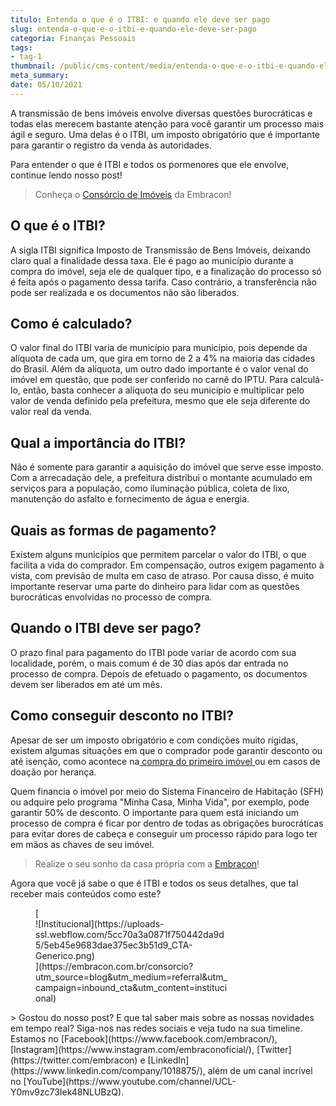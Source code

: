 ```yaml
---
titulo: Entenda o que é o ITBI: e quando ele deve ser pago
slug: entenda-o-que-e-o-itbi-e-quando-ele-deve-ser-pago
categoria: Finanças Pessoais
tags:
- tag-1
thumbnail: /public/cms-content/media/entenda-o-que-e-o-itbi-e-quando-ele-deve-ser-pago.jpg
meta_summary: 
date: 05/10/2021
---
```

A transmissão de bens imóveis envolve diversas questões burocráticas e todas elas merecem bastante atenção para você garantir um processo mais ágil e seguro. Uma delas é o ITBI, um imposto obrigatório que é importante para garantir o registro da venda às autoridades.

Para entender o que é ITBI e todos os pormenores que ele envolve, continue lendo nosso post!

> Conheça o [Consórcio de Imóveis](https://www.embracon.com.br/consorcio-de-imoveis) da Embracon!

O que é o ITBI?
---------------

A sigla ITBI significa Imposto de Transmissão de Bens Imóveis, deixando claro qual a finalidade dessa taxa. Ele é pago ao município durante a compra do imóvel, seja ele de qualquer tipo, e a finalização do processo só é feita após o pagamento dessa tarifa. Caso contrário, a transferência não pode ser realizada e os documentos não são liberados.

Como é calculado? 
------------------

O valor final do ITBI varia de município para município, pois depende da alíquota de cada um, que gira em torno de 2 a 4% na maioria das cidades do Brasil. Além da alíquota, um outro dado importante é o valor venal do imóvel em questão, que pode ser conferido no carnê do IPTU. Para calculá-lo, então, basta conhecer a alíquota do seu município e multiplicar pelo valor de venda definido pela prefeitura, mesmo que ele seja diferente do valor real da venda.

Qual a importância do ITBI?
---------------------------

Não é somente para garantir a aquisição do imóvel que serve esse imposto. Com a arrecadação dele, a prefeitura distribui o montante acumulado em serviços para a população, como iluminação pública, coleta de lixo, manutenção do asfalto e fornecimento de água e energia.

Quais as formas de pagamento?
-----------------------------

Existem alguns municípios que permitem parcelar o valor do ITBI, o que facilita a vida do comprador. Em compensação, outros exigem pagamento à vista, com previsão de multa em caso de atraso. Por causa disso, é muito importante reservar uma parte do dinheiro para lidar com as questões burocráticas envolvidas no processo de compra.

Quando o ITBI deve ser pago?
----------------------------

O prazo final para pagamento do ITBI pode variar de acordo com sua localidade, porém, o mais comum é de 30 dias após dar entrada no processo de compra. Depois de efetuado o pagamento, os documentos devem ser liberados em até um mês.

Como conseguir desconto no ITBI?
--------------------------------

Apesar de ser um imposto obrigatório e com condições muito rígidas, existem algumas situações em que o comprador pode garantir desconto ou até isenção, como acontece na[ compra do primeiro imóvel ](https://www.embracon.com.br/blog/8-dicas-compra-primeiro-imovel)ou em casos de doação por herança.

Quem financia o imóvel por meio do Sistema Financeiro de Habitação (SFH) ou adquire pelo programa "Minha Casa, Minha Vida", por exemplo, pode garantir 50% de desconto. O importante para quem está iniciando um processo de compra é ficar por dentro de todas as obrigações burocráticas para evitar dores de cabeça e conseguir um processo rápido para logo ter em mãos as chaves de seu imóvel.

> Realize o seu sonho da casa própria com a [Embracon](https://www.embracon.com.br/)!

Agora que você já sabe o que é ITBI e todos os seus detalhes, que tal receber mais conteúdos como este?

<figure class="w-richtext-figure-type-image w-richtext-align-center" style="max-width:310px">[<div>![Institucional](https://uploads-ssl.webflow.com/5cc70a3a0871f750442da9d5/5eb45e9683dae375ec3b51d9_CTA-Generico.png)</div>](https://embracon.com.br/consorcio?utm_source=blog&utm_medium=referral&utm_campaign=inbound_cta&utm_content=institucional)</figure>> Gostou do nosso post? E que tal saber mais sobre as nossas novidades em tempo real? Siga-nos nas redes sociais e veja tudo na sua timeline. Estamos no [Facebook](https://www.facebook.com/embracon/), [Instagram](https://www.instagram.com/embraconoficial/), [Twitter](https://twitter.com/embracon) e [LinkedIn](https://www.linkedin.com/company/1018875/), além de um canal incrível no [YouTube](https://www.youtube.com/channel/UCL-Y0mv9zc73Iek48NLUBzQ).
